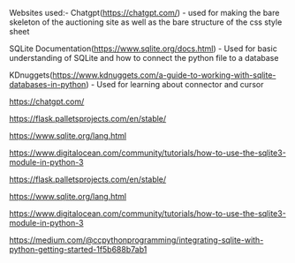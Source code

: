 Websites used:-
Chatgpt(https://chatgpt.com/) - used for making the bare skeleton of the auctioning site as well as the bare structure of the css style sheet

SQLite Documentation(https://www.sqlite.org/docs.html) - Used for basic understanding of SQLite and how to connect the python file to a database

KDnuggets(https://www.kdnuggets.com/a-guide-to-working-with-sqlite-databases-in-python) - Used for learning about connector and cursor

https://chatgpt.com/

https://flask.palletsprojects.com/en/stable/

https://www.sqlite.org/lang.html

https://www.digitalocean.com/community/tutorials/how-to-use-the-sqlite3-module-in-python-3

https://flask.palletsprojects.com/en/stable/

https://www.sqlite.org/lang.html

https://www.digitalocean.com/community/tutorials/how-to-use-the-sqlite3-module-in-python-3

https://medium.com/@ccpythonprogramming/integrating-sqlite-with-python-getting-started-1f5b688b7ab1
